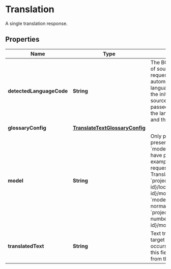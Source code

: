 

# Translation

A single translation response.

## Properties

| Name | Type | Description | Notes |
|------------ | ------------- | ------------- | -------------|
|**detectedLanguageCode** | **String** | The BCP-47 language code of source text in the initial request, detected automatically, if no source language was passed within the initial request. If the source language was passed, auto-detection of the language does not occur and this field is empty. |  [optional] |
|**glossaryConfig** | [**TranslateTextGlossaryConfig**](TranslateTextGlossaryConfig.md) |  |  [optional] |
|**model** | **String** | Only present when &#x60;model&#x60; is present in the request. &#x60;model&#x60; here is normalized to have project number. For example: If the &#x60;model&#x60; requested in TranslationTextRequest is &#x60;projects/{project-id}/locations/{location-id}/models/general/nmt&#x60; then &#x60;model&#x60; here would be normalized to &#x60;projects/{project-number}/locations/{location-id}/models/general/nmt&#x60;. |  [optional] |
|**translatedText** | **String** | Text translated into the target language. If an error occurs during translation, this field might be excluded from the response. |  [optional] |



